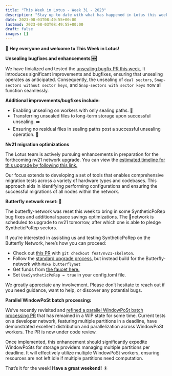 ```yaml
---
title: "This Week in Lotus - Week 31 - 2023"
description: "Stay up to date with what has happened in Lotus this week"
date: 2023-08-03T08:49:55+00:00
lastmod: 2023-08-03T08:49:55+00:00
draft: false
images: []
---
```


:wave: **Hey everyone and welcome to This Week in Lotus!**

**Unsealing bugfixes and enhancements :new:**

We have finialized and tested the [unsealing bugfix PR this week.](https://github.com/filecoin-project/lotus/pull/11011) It introduces significant improvements and bugfixes, ensuring that unsealing operates as anticipated. Consequently, the unsealing of `deal sectors`, `Snap-sectors without sector keys`, and `Snap-sectors with sector keys` now all function seamlessly.

**Additional improvements/bugfixes include:**

- Enabling unsealing on workers with only sealing paths. :tada:
- Transferring unsealed files to long-term storage upon successful unsealing. :arrow_right:
- Ensuring no residual files in sealing paths post a successful unsealing operation. :broom:

**Nv21 migration optimizations**

The Lotus team is actively pursuing enhancements in preparation for the forthcoming nv21 network upgrade. You can view the [estimated timeline for this upgrade by following this link.](https://github.com/filecoin-project/core-devs/discussions/140#discussion-5202703)

Our focus extends to developing a set of tools that enables comprehensive migration tests across a variety of hardware types and codebases. This approach aids in identifying performing configurations and ensuring the successful migrations of all nodes within the network.

**Butterfly network reset: :butterfly:**

The butterfly-network was reset this week to bring in some SyntheticPoRep bug fixes and additional space savings optimizations. The :butterfly:network is scheduled to upgrade to nv21 tomorrow, after which one is able to pledge SyntheticPoRep sectors.

If you’re interested in assisting us and testing SyntheticPoRep on the Butterfly Network, here’s how you can proceed:

- Check out [this PR](https://github.com/filecoin-project/lotus/pull/11057) with `git checkout feat/nv21-skeleton`.
- Follow the [standard upgrade process](https://lotus.filecoin.io/storage-providers/operate/upgrades/#upgrade-in-place), but instead build for the Butterfly-network with `Make butterflynet`
- Get funds from [the faucet here.](https://faucet.butterfly.fildev.network/)
- Set `UseSyntheticPoRep = true` in your config.toml file.

We greatly appreciate any involvement. Please don’t hesitate to reach out if you need guidance, want to help, or discover any potential bugs.

**Parallel WindowPoSt batch processing:**

We’ve recently revisited and [refined a parallel WindowPoSt batch processing PR](https://github.com/filecoin-project/lotus/pull/9615) that has remained in a WIP state for some time. Current tests on a developer network, featuring multiple partitions in a deadline, have demonstrated excellent distribution and parallelization across WindowPoSt workers. The PR is now under code review.

Once implemented, this enhancement should significantly expedite WindowPoSts for storage providers managing multiple partitions per deadline. It will effectively utilize multiple WindowPoSt workers, ensuring resources are not left idle if multiple partitions need computation.

That’s it for the week! **Have a great weekend!** :sunny: